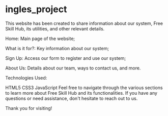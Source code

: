 # ingles_project
This website has been created to share information about our system, Free Skill Hub, its utilities, and other relevant details.

Home: Main page of the website;

What is it for?: Key information about our system;

Sign Up: Access our form to register and use our system;

About Us: Details about our team, ways to contact us, and more.

Technologies Used:

HTML5
CSS3
JavaScript
Feel free to navigate through the various sections to learn more about Free Skill Hub and its functionalities. If you have any questions or need assistance, don't hesitate to reach out to us.

Thank you for visiting!
